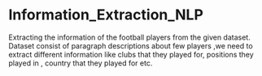 # Information_Extraction_NLP
Extracting the information of the football players from the given dataset.  Dataset consist of paragraph descriptions about few players ,we need to extract different information like clubs that they played for, positions they played in , country that they played for  etc.
